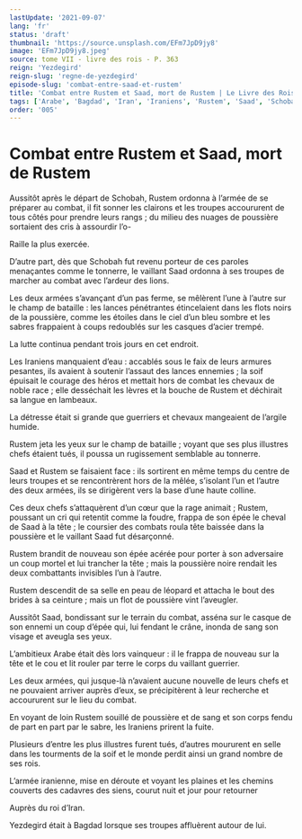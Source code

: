```yaml
---
lastUpdate: '2021-09-07'
lang: 'fr'
status: 'draft'
thumbnail: 'https://source.unsplash.com/EFm7JpD9jy8'
image: 'EFm7JpD9jy8.jpeg'
source: tome VII - livre des rois - P. 363
reign: 'Yezdegird'
reign-slug: 'regne-de-yezdegird'
episode-slug: 'combat-entre-saad-et-rustem'
title: 'Combat entre Rustem et Saad, mort de Rustem | Le Livre des Rois | Shâhnâmeh'
tags: ['Arabe', 'Bagdad', 'Iran', 'Iraniens', 'Rustem', 'Saad', 'Schobah', 'Yezdegird']
order: '005'
---
```


<!-- LTeX: language=fr -->

# Combat entre Rustem et Saad, mort de Rustem

Aussitôt après le départ de Schobah, Rustem ordonna à l’armée de se préparer au combat, il fit sonner les clairons et les troupes accoururent de tous côtés pour prendre leurs rangs ; du milieu des nuages de poussière sortaient des cris à assourdir l’o-

Raille la plus exercée.

D’autre part, dès que Schobah fut revenu porteur de ces paroles menaçantes comme le tonnerre, le vaillant Saad ordonna à ses troupes de marcher au combat avec l’ardeur des lions.

Les deux armées s’avançant d’un pas ferme, se mêlèrent l’une à l’autre sur le champ de bataille : les lances pénétrantes étincelaient dans les flots noirs de la poussière, comme les étoiles dans le ciel d’un bleu sombre et les sabres frappaient à coups redoublés sur les casques d’acier trempé.

La lutte continua pendant trois jours en cet endroit.

Les Iraniens manquaient d’eau : accablés sous le faix de leurs armures pesantes, ils avaient à soutenir l’assaut des lances ennemies ; la soif épuisait le courage des héros et mettait hors de combat les chevaux de noble race ; elle desséchait les lèvres et la bouche de Rustem et déchirait sa langue en lambeaux.

La détresse était si grande que guerriers et chevaux mangeaient de l’argile humide.

Rustem jeta les yeux sur le champ de bataille ; voyant que ses plus illustres chefs étaient tués, il poussa un rugissement semblable au tonnerre.

Saad et Rustem se faisaient face : ils sortirent en même temps du centre de leurs troupes et se rencontrèrent hors de la mêlée, s’isolant l’un et l’autre des deux armées, ils se dirigèrent vers la base d’une haute colline.

Ces deux chefs s’attaquèrent d’un cœur que la rage animait ; Rustem, poussant un cri qui retentit comme la foudre, frappa de son épée le cheval de Saad à la tête ; le coursier des combats roula tête baissée dans la poussière et le vaillant Saad fut désarçonné.

Rustem brandit de nouveau son épée acérée pour porter à son adversaire un coup mortel et lui trancher la tête ; mais la poussière noire rendait les deux combattants invisibles l’un à l’autre.

Rustem descendit de sa selle en peau de léopard et attacha le bout des brides à sa ceinture ; mais un flot de poussière vint l’aveugler.

Aussitôt Saad, bondissant sur le terrain du combat, asséna sur le casque de son ennemi un coup d’épée qui, lui fendant le crâne, inonda de sang son visage et aveugla ses yeux.

L’ambitieux Arabe était dès lors vainqueur : il le frappa de nouveau sur la tête et le cou et lit rouler par terre le corps du vaillant guerrier.

Les deux armées, qui jusque-là n’avaient aucune nouvelle de leurs chefs et ne pouvaient arriver auprès d’eux, se précipitèrent à leur recherche et accoururent sur le lieu du combat.

En voyant de loin Rustem souillé de poussière et de sang et son corps fendu de part en part par le sabre, les Iraniens prirent la fuite.

Plusieurs d’entre les plus illustres furent tués, d’autres moururent en selle dans les tourments de la soif et le monde perdit ainsi un grand nombre de ses rois.

L’armée iranienne, mise en déroute et voyant les plaines et les chemins couverts des cadavres des siens, courut nuit et jour pour retourner

Auprès du roi d’Iran.

Yezdegird était à Bagdad lorsque ses troupes affluèrent autour de lui.

